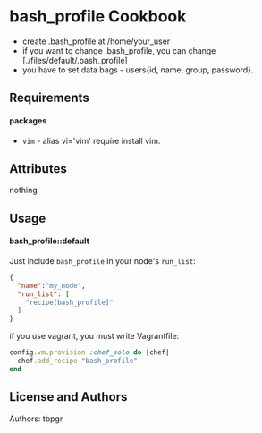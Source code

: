 bash_profile Cookbook
=====================
* create .bash_profile at /home/your_user
* if you want to change .bash_profile, you can change [./files/default/.bash_profile]
* you have to set data bags - users{id, name, group, password}.

Requirements
------------
#### packages
- `vim` - alias vi='vim' require install vim.

Attributes
----------
nothing

Usage
-----
#### bash_profile::default
Just include `bash_profile` in your node's `run_list`:

```json
{
  "name":"my_node",
  "run_list": [
    "recipe[bash_profile]"
  ]
}
```

if you use vagrant, you must write Vagrantfile:

```ruby
config.vm.provision :chef_solo do |chef|
  chef.add_recipe "bash_profile"
end
```

License and Authors
-------------------
Authors: tbpgr
